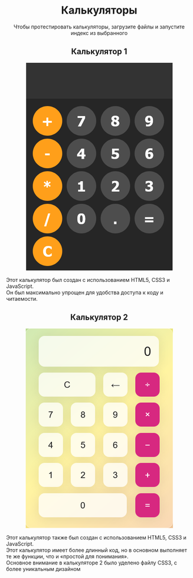<div align="center">
    <h1> Калькуляторы </h1>
</div>
<p align='center'>
Чтобы протестировать калькуляторы, загрузите файлы и запустите индекс из выбранного
</p>
<div align="center">
    <h2> Калькулятор 1 </h2>
</div>
<p align="center">
  <img src="..\assets\calc1.png" alt="Calculator 1">
</p>

Этот калькулятор был создан с использованием HTML5, CSS3 и JavaScript. <br />
Он был максимально упрощен для удобства доступа к коду и читаемости. <br />

<div align="center">
    <h2> Калькулятор 2 </h2>
</div>
<p align="center">
  <img src="..\assets\calc2.png" alt="Calculator 1">
</p>

Этот калькулятор также был создан с использованием HTML5, CSS3 и JavaScript. <br />
Этот калькулятор имеет более длинный код, но в основном выполняет те же функции, что и «простой для понимания». <br />
Основное внимание в калькуляторе 2 было уделено файлу CSS3, с более уникальным дизайном
